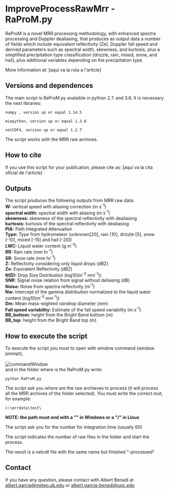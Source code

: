 # ImproveProcessRawMrr - RaProM.py

RaProM is a novel MRR processing methodology, with enhanced spectra processing and Doppler dealiasing, that produces as output data a number of fields which include equivalent reflectivity (Ze), Doppler fall speed and derived parameters such as spectral width, skewness, and kurtosis, plus a simplified precipitation type classification (drizzle, rain, mixed, snow, and hail), plus additional variables depending on the precipitation type. 

More information at: [aquí va la ruta a l'article]

## Versions and dependences

The main script is RaProM.py avalaible in python 2.7. and 3.8. It is necessary the next libraries:

	numpy , version up or equal 1.14.5

	miepython, version up or equal 1.3.0

	netCDF4, version up or equal 1.2.7

The script works with the MRR raw archives.


## How to cite

If you use this script for your publication, please cite as:
[aquí va la cita oficial de l'article]


## Outputs
The script produces the following outputs from MRR raw data:<br />
**W:** vertical speed with aliasing correction (m s<sup>-1</sup>)<br />
**spectral width:** spectral width with aliasing (m s<sup>-1</sup>)<br />
**skewness:** skewness of the spectral reflectivity with dealiasing<br />
**kurtosis:** kurtosis of the spectral reflectivity with dealiasing<br />
**PIA:** Path Integrated Attenuation<br />
**Type:** Type from hydrometeor (unknown[20], rain [10], drizzle [5], snow [-10], mixed [-15] and hail [-20])<br />
**LWC:** Liquid water content (g m<sup>-3</sup>)<br />
**RR:** Rain rate (mm hr<sup>-1</sup>)<br />
**SR:** Snow rate (mm hr<sup>-1</sup>)<br />
**Z:** Reflectivity considering only liquid drops (dBZ)<br />
**Ze:** Equivalent Reflectivity (dBZ)<br />
**N(D):** Drop Size Distribution (log10(m<sup>-3</sup> mm<sup>-1</sup>))<br />
**SNR:** Signal noise relation from signal without deliasing (dB)<br />
**Noise:** Noise from spectra reflectivity (m<sup>-1</sup>)<br />
**Nw:** Intercept of the gamma distribution normalized to the liquid water content (log10(m<sup>-3</sup> mm<sup>-1</sup>))<br />
**Dm:** Mean mass-wighted raindrop diameter (mm)<br />
**Fall speed variability:** Estimate of the fall speed variability (m s<sup>-1</sup>)<br />
**BB_bottom:** height from the Bright Band bottom (m)<br />
**BB_top:** height from the Bright Band top (m)<br />


## How to execute the script
To execute the script you must to open with window command (window prompt),<br />
<br />
![commandWindow](https://user-images.githubusercontent.com/35369817/67784656-64703d00-fa6c-11e9-94fa-0e616d703168.JPG)
<br />
and in the folder where is the RaProM.py write:
```
python RaProM.py
```

The script ask you where are the raw archieves to process (it will process all the MRR archives of the folder selected). You must write the correct root, for example:
```
c:\mrrdata\test\
```
**NOTE: the path must end with a "\" in Windows or a "/" in Linux**<br />

The script ask you for the number for integration time (usually 60)

The script indicates the number of raw files in the folder and start the process.

The result is a netcdf file with the same name but finished "-processed"


## Contact
If you have any question, please contact with Albert Benadí at albert.garcia@meteo.ub.edu  or   albert.garcia-benadi@upc.edu
